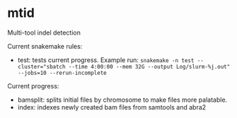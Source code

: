 # mtid
Multi-tool indel detection

Current snakemake rules:
  - test: tests current progress. Example run: 
    ```snakemake -n test --cluster="sbatch --time 4:00:00 --mem 32G --output Log/slurm-%j.out" --jobs=10 --rerun-incomplete```

Current progress:
  - bamsplit: splits initial files by chromosome to make files more palatable.
  - index: indexes newly created bam files from samtools and abra2
